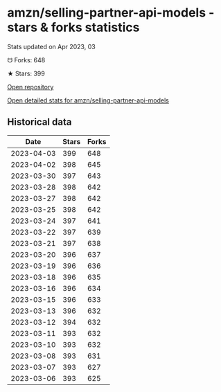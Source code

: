 # amzn/selling-partner-api-models - stars & forks statistics

Stats updated on Apr 2023, 03

☋ Forks: 648

★ Stars: 399

[Open repository](https://github.com/amzn/selling-partner-api-models)

[Open detailed stats for amzn/selling-partner-api-models](https://reviewgithub.com/rep/amzn/selling-partner-api-models)

## Historical data
| Date | Stars | Forks |
|------|-------|-------|
| 2023-04-03 | 399 | 648 | 
| 2023-04-02 | 398 | 645 | 
| 2023-03-30 | 397 | 643 | 
| 2023-03-28 | 398 | 642 | 
| 2023-03-27 | 398 | 642 | 
| 2023-03-25 | 398 | 642 | 
| 2023-03-24 | 397 | 641 | 
| 2023-03-22 | 397 | 639 | 
| 2023-03-21 | 397 | 638 | 
| 2023-03-20 | 396 | 637 | 
| 2023-03-19 | 396 | 636 | 
| 2023-03-18 | 396 | 635 | 
| 2023-03-16 | 396 | 634 | 
| 2023-03-15 | 396 | 633 | 
| 2023-03-13 | 396 | 632 | 
| 2023-03-12 | 394 | 632 | 
| 2023-03-11 | 393 | 632 | 
| 2023-03-10 | 393 | 632 | 
| 2023-03-08 | 393 | 631 | 
| 2023-03-07 | 393 | 627 | 
| 2023-03-06 | 393 | 625 | 

